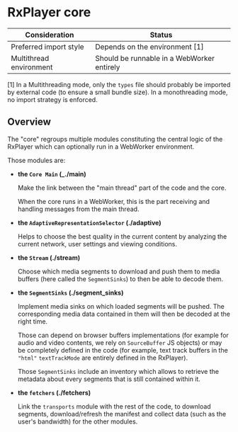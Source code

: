 # RxPlayer core

| Consideration           | Status                                     |
| ----------------------- | ------------------------------------------ |
| Preferred import style  | Depends on the environment [1]             |
| Multithread environment | Should be runnable in a WebWorker entirely |

[1] In a Multithreading mode, only the `types` file should probably be imported
by external code (to ensure a small bundle size). In a monothreading mode,
no import strategy is enforced.

## Overview

The "core" regroups multiple modules constituting the central logic of the
RxPlayer which can optionally run in a WebWorker environment.

Those modules are:

- **the `Core Main` (\_./main)**

  Make the link between the "main thread" part of the code and the core.

  When the core runs in a WebWorker, this is the part receiving and handling
  messages from the main thread.

- **the `AdaptiveRepresentationSelector` (./adaptive)**

  Helps to choose the best quality in the current content by analyzing the
  current network, user settings and viewing conditions.

- **the `Stream` (./stream)**

  Choose which media segments to download and push them to media buffers (here
  called the `SegmentSinks`) to then be able to decode them.

- **the `SegmentSinks` (./segment_sinks)**

  Implement media sinks on which loaded segments will be pushed.
  The corresponding media data contained in them will then be decoded at the
  right time.

  Those can depend on browser buffers implementations (for example for audio
  and video contents, we rely on `SourceBuffer` JS objects) or may be
  completely defined in the code (for example, text track buffers in the
  `"html"` `textTrackMode` are entirely defined in the RxPlayer).

  Those `SegmentSinks` include an inventory which allows to retrieve the
  metadata about every segments that is still contained within it.

- **the `fetchers` (./fetchers)**

  Link the `transports` module with the rest of the code, to download
  segments, download/refresh the manifest and collect data (such as the
  user's bandwidth) for the other modules.
